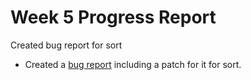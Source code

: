# Week 5 Progress Report

Created bug report for sort

* Created a [bug report](https://bugs.launchpad.net/ubuntu/+source/coreutils/+bug/1807295) including a patch for it for sort.
